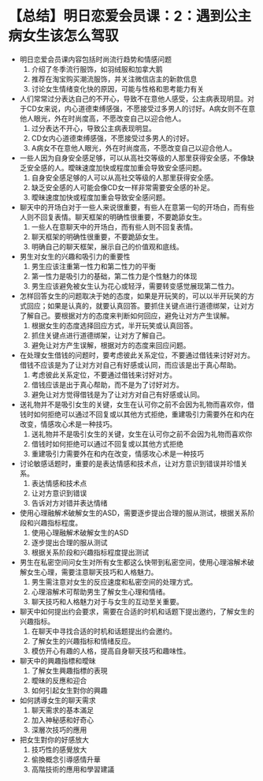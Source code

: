 # 【总结】明日恋爱会员课：2：遇到公主病女生该怎么驾驭

-   明日恋爱会员课内容包括时尚流行趋势和情感问题
    1.  介绍了冬季流行服饰，如羽绒服和加拿大鹅
    2.  推荐在淘宝购买潮流服饰，并关注微信店主的新款信息
    3.  讨论女生情绪变化快的原因，可能与性格和思考能力有关
-   人们常常过分表达自己的不开心，导致不在意他人感受，公主病表现明显。对于CD女来说，内心道德束缚感强，不愿接受过多男人的讨好。A病女则不在意他人眼光，外在时尚度高，不愿改变自己以迎合他人。
    1.  过分表达不开心，导致公主病表现明显。
    2.  CD女内心道德束缚感强，不愿接受过多男人的讨好。
    3.  A病女不在意他人眼光，外在时尚度高，不愿改变自己以迎合他人。
-   一些人因为自身安全感足够，可以从高社交等级的人那里获得安全感，不像缺乏安全感的人。曖昧速度加快或程度加重会导致安全感问题。
    1.  自身安全感足够的人可以从高社交等级的人那里获得安全感。
    2.  缺乏安全感的人可能会像CD女一样非常需要安全感的补足。
    3.  曖昧速度加快或程度加重会导致安全感问题。
-   聊天中的开场白对于一些人来说很重要，有些人在意第一句的开场白，而有些人则不回复表情。聊天框架的明确性很重要，不要跪舔女生。
    1.  一些人在意聊天中的开场白，而有些人则不回复表情。
    2.  聊天框架的明确性很重要，不要跪舔女生。
    3.  明确自己的聊天框架，展示自己的价值观和底线。
-   男生对女生的兴趣和吸引力的重要性
    1.  男生应该注重第一性力和第二性力的平衡
    2.  第一性力是吸引力的基础，第二性力是个性魅力的体现
    3.  男生应该避免被女生认为花心或轻浮，需要转变感觉展现第二性力。
-   怎样回答女生的问题取决于她的态度，如果是开玩笑的，可以以半开玩笑的方式回应；如果是认真的，就要认真回答。要抓住关键点进行道德绑架，让对方了解自己。要根据对方的态度来判断如何回应，避免让对方产生误解。
    1.  根据女生的态度选择回应方式，半开玩笑或认真回答。
    2.  抓住关键点进行道德绑架，让对方了解自己。
    3.  避免让对方产生误解，根据对方的态度来回应问题。
-   在处理女生借钱的问题时，要考虑彼此关系定位，不要通过借钱来讨好对方。借钱不应该是为了让对方对自己有好感或认同，而应该是出于真心帮助。
    1.  考虑彼此关系定位，不要通过借钱来讨好对方。
    2.  借钱应该是出于真心帮助，而不是为了讨好对方。
    3.  避免让对方觉得借钱是为了让对方对自己有好感或认同。
-   送礼物并不是吸引女生的关键，女生在认可你之前不会因为礼物而喜欢你，借钱时如何拒绝可以通过不回复或以其他方式拒绝，重建吸引力需要外在和内在改变，情感攻心术是一种技巧。
    1.  送礼物并不是吸引女生的关键，女生在认可你之前不会因为礼物而喜欢你
    2.  借钱时如何拒绝可以通过不回复或以其他方式拒绝
    3.  重建吸引力需要外在和内在改变，情感攻心术是一种技巧
-   讨论敏感话题时，重要的是表达情感和技术点，让对方意识到错误并珍惜关系。
    1.  表达情感和技术点
    2.  让对方意识到错误
    3.  告诉对方对错并表达情绪
-   使用心理融解术破解女生的ASD，需要逐步提出合理的服从测试，根据关系阶段和兴趣指标程度。
    1.  使用心理融解术破解女生的ASD
    2.  逐步提出合理的服从测试
    3.  根据关系阶段和兴趣指标程度提出测试
-   男生在私密空间问女生对所有女生都这么快带到私密空间，使用心理溶解术破解女生心理，需要注意聊天技巧和人格魅力。
    1.  男生需注意对女生的反应速度和私密空间的处理方式。
    2.  心理溶解术可帮助男生了解女生心理和情绪。
    3.  聊天技巧和人格魅力对于与女生的互动至关重要。
-   聊天中如何提出约会要求，需要在合适的时机和话题下提出邀约，了解女生的兴趣指标。
    1.  在聊天中寻找合适的时机和话题提出约会邀约。
    2.  了解女生的兴趣指标和情绪反应。
    3.  模仿开心有趣的人格，提高自身聊天技巧和趣味性。
-   聊天中的興趣指標和曖昧
    1.  了解女生興趣指標的表現
    2.  曖昧的反應和迎合
    3.  如何引起女生對你的興趣
-   如何誘導女生的聊天需求
    1.  聊天需求的基本滿足
    2.  加入神秘感和好奇心
    3.  深層次技巧的應用
-   把女生對你的好感放大
    1.  技巧性的感覺放大
    2.  偷換概念引導感情升華
    3.  高階技術的應用和學習建議